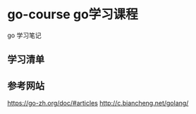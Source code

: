 # go-course go学习课程
go 学习笔记
## 学习清单





## 参考网站
https://go-zh.org/doc/#articles
http://c.biancheng.net/golang/
